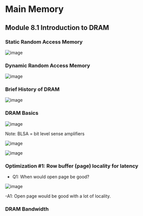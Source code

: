 # Main Memory

## Module 8.1 Introduction to DRAM

### Static Random Access Memory
![image](https://github.com/user-attachments/assets/f5e153a1-ac51-4a49-8d1e-2a0dde0e0e52)

### Dynamic Random Access Memory
![image](https://github.com/user-attachments/assets/d971fc32-a5d1-4c1b-a03e-419cea7a5a72)

### Brief History of DRAM
![image](https://github.com/user-attachments/assets/b0629c7e-00c7-4083-adc0-7a406a20db28)

### DRAM Basics
![image](https://github.com/user-attachments/assets/ae6104fe-72bb-425d-b429-b72ff99e662c)

Note: BLSA = bit level sense amplifiers

![image](https://github.com/user-attachments/assets/a88a615e-363b-4564-be2a-8292b1fe3036)

![image](https://github.com/user-attachments/assets/0445885b-53dd-41c5-b0d5-3c0bdf62181f)

### Optimization #1: Row buffer (page) locality for latency
- Q1: When would open page be good?
  
![image](https://github.com/user-attachments/assets/d1c4fa1c-59c8-4351-96af-382f7d9a2e1f)

-A1: Open page would be good with a lot of locality.

### DRAM Bandwidth
